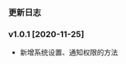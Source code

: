 ### 更新日志
<!-- 
### v1.1.7 [2020-01-19]
- 新增隐私协议是否同意方法
### v1.1.3 [2019-10-14]
- 升级回调方法为Promise
### v1.1.0 [2019-10-11]
- 更新版本号配置
- 自动发布
### v1.0.4 [2019-10-11]
- 新增高德定位api -->
### v1.0.1 [2020-11-25]
- 新增系统设置、通知权限的方法
